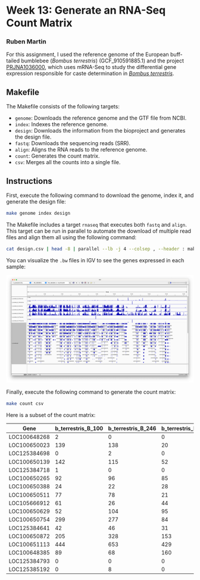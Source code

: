 # Week 13: Generate an RNA-Seq Count Matrix

### Ruben Martin

For this assignment, I used the reference genome of the European buff-tailed bumblebee (*Bombus terrestris*) (GCF_910591885.1) and the project [PRJNA1036000](https://www.ncbi.nlm.nih.gov/bioproject/PRJNA1036000/), which uses mRNA-Seq to study the differential gene expression responsible for caste determination in [*Bombus terrestris*](https://link.springer.com/article/10.1007/s13592-024-01117-0).

## Makefile

The Makefile consists of the following targets:
* `genome`: Downloads the reference genome and the GTF file from NCBI.
* `index`: Indexes the reference genome.
* `design`: Downloads the information from the bioproject and generates the design file.
* `fastq`: Downloads the sequencing reads (SRR).
* `align`: Aligns the RNA reads to the reference genome.
* `count`: Generates the count matrix.
* `csv`: Merges all the counts into a single file.

## Instructions

First, execute the following command to download the genome, index it, and generate the design file:

```bash
make genome index design
```

The Makefile includes a target `rnaseq` that executes both `fastq` and `align`. This target can be run in parallel to automate the download of multiple read files and align them all using the following command:

```bash
cat design.csv | head -8 | parallel --lb -j 4 --colsep , --header : make rnaseq SRA={run_accession} SAMPLE={sample_alias}
```

You can visualize the `.bw` files in IGV to see the genes expressed in each sample:

![IGV](https://github.com/B-ruben95/Bioinformatic/blob/main/HW13/Image/Screenshot%202024-12-08%20at%2017.40.10.png?raw=true)

Finally, execute the following command to generate the count matrix:

```bash
make count csv
```

Here is a subset of the count matrix:

| Gene          | b_terrestris_B_100 | b_terrestris_B_246 | b_terrestris_B_36 | b_terrestris_B_39 | b_terrestris_B_415 | b_terrestris_B_9 | b_terrestris_G_87 |
|---------------|---------------------|---------------------|--------------------|--------------------|---------------------|------------------|-------------------|
| LOC100648268  | 2                   | 0                   | 0                  | 0                  | 0                   | 0                | 0                 |
| LOC100650023  | 139                 | 138                 | 20                 | 22                 | 102                 | 116              | 6                 |
| LOC125384698  | 0                   | 2                   | 0                  | 0                  | 0                   | 0                | 0                 |
| LOC100650139  | 142                 | 115                 | 52                 | 56                 | 91                  | 115              | 66                |
| LOC125384718  | 1                   | 0                   | 0                  | 0                  | 1                   | 6                | 1                 |
| LOC100650265  | 92                  | 96                  | 85                 | 65                 | 73                  | 92               | 71                |
| LOC100650388  | 24                  | 22                  | 28                 | 14                 | 29                  | 91               | 26                |
| LOC100650511  | 77                  | 78                  | 21                 | 18                 | 112                 | 108              | 124               |
| LOC105666912  | 61                  | 26                  | 44                 | 29                 | 34                  | 41               | 39                |
| LOC100650629  | 52                  | 104                 | 95                 | 44                 | 109                 | 65               | 56                |
| LOC100650754  | 299                 | 277                 | 84                 | 90                 | 284                 | 118              | 244               |
| LOC125384641  | 42                  | 46                  | 31                 | 24                 | 125                 | 128              | 73                |
| LOC100650872  | 205                 | 328                 | 153                | 146                | 300                 | 435              | 214               |
| LOC100651113  | 444                 | 653                 | 429                | 176                | 698                 | 548              | 433               |
| LOC100648385  | 89                  | 68                  | 160                | 203                | 114                 | 302              | 95                |
| LOC125384793  | 0                   | 0                   | 0                  | 0                  | 0                   | 0                | 0                 |
| LOC125385192  | 0                   | 8                   | 0                  | 0                  | 4                   | 0                | 0                 |
